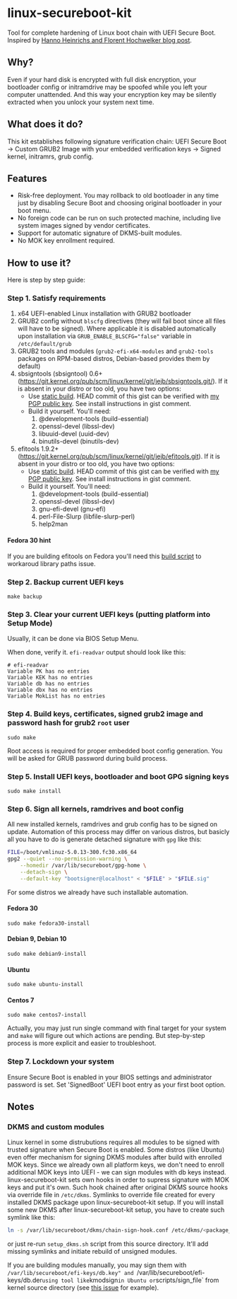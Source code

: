# linux-secureboot-kit
Tool for complete hardening of Linux boot chain with UEFI Secure Boot. Inspired by [Hanno Heinrichs and Florent Hochwelker blog post](https://www.crowdstrike.com/blog/enhancing-secure-boot-chain-on-fedora-29/).

## Why?

Even if your hard disk is encrypted with full disk encryption, your bootloader config or initramdrive may be spoofed while you left your computer unattended. And this way your encryption key may be silently extracted when you unlock your system next time.

## What does it do?

This kit establishes following signature verification chain: UEFI Secure Boot -> Custom GRUB2 Image with your embedded verification keys -> Signed kernel, initramrs, grub config.

## Features

* Risk-free deployment. You may rollback to old bootloader in any time just by disabling Secure Boot and choosing original bootloader in your boot menu.
* No foreign code can be run on such protected machine, including live system images signed by vendor certificates.
* Support for automatic signature of DKMS-built modules.
* No MOK key enrollment required.

## How to use it?

Here is step by step guide:

### Step 1. Satisfy requirements

1. x64 UEFI-enabled Linux installation with GRUB2 bootloader
2. GRUB2 config without `blscfg` directives (they will fail boot since all files will have to be signed). Where applicable it is disabled automatically upon installation via `GRUB_ENABLE_BLSCFG="false"` variable in `/etc/default/grub`
3. GRUB2 tools and modules (`grub2-efi-x64-modules` and `grub2-tools` packages on RPM-based distros, Debian-based provides them by default)
4. sbsigntools (sbsigntool) 0.6+ (https://git.kernel.org/pub/scm/linux/kernel/git/jejb/sbsigntools.git/). If it is absent in your distro or too old, you have two options:
   * Use [static build](https://gist.github.com/Snawoot/a8f0863f362ed328b6bff00a3717f175). HEAD commit of this gist can be verified with [my PGP public key](https://keybase.io/yarmak/pgp_keys.asc). See install instructions in gist comment.
   * Build it yourself. You'll need:
     1. @development-tools (build-essential)
     2. openssl-devel (libssl-dev)
     3. libuuid-devel (uuid-dev)
     4. binutils-devel (binutils-dev)
5. efitools 1.9.2+ (https://git.kernel.org/pub/scm/linux/kernel/git/jejb/efitools.git). If it is absent in your distro or too old, you have two options:
   * Use [static build](https://gist.github.com/Snawoot/1937d5bc76d7b0a29f2039aa679c0449). HEAD commit of this gist can be verified with [my PGP public key](https://keybase.io/yarmak/pgp_keys.asc). See install instructions in gist comment.
   * Build it yourself. You'll need:
     1. @development-tools (build-essential)
     2. openssl-devel (libssl-dev)
     3. gnu-efi-devel (gnu-efi)
     4. perl-File-Slurp (libfile-slurp-perl)
     5. help2man

#### Fedora 30 hint

If you are building efitools on Fedora you'll need this [build script](https://gist.github.com/Snawoot/9cbad8a381b241c5bac5669d00f20620) to workaroud library paths issue.

### Step 2. Backup current UEFI keys

```
make backup
```

### Step 3. Clear your current UEFI keys (putting platform into Setup Mode)

Usually, it can be done via BIOS Setup Menu.

When done, verify it. `efi-readvar` output should look like this:

```
# efi-readvar
Variable PK has no entries
Variable KEK has no entries
Variable db has no entries
Variable dbx has no entries
Variable MokList has no entries
```

### Step 4. Build keys, certificates, signed grub2 image and password hash for grub2 `root` user 

```
sudo make
```

Root access is required for proper embedded boot config generation. You will be asked for GRUB password during build process.

### Step 5. Install UEFI keys, bootloader and boot GPG signing keys

```
sudo make install
```

### Step 6. Sign all kernels, ramdrives and boot config

All new installed kernels, ramdrives and grub config has to be signed on update. Automation of this process may differ on various distros, but basicly all you have to do is generate detached signature with `gpg` like this:

```sh
FILE=/boot/vmlinuz-5.0.13-300.fc30.x86_64
gpg2 --quiet --no-permission-warning \
    --homedir /var/lib/secureboot/gpg-home \
    --detach-sign \
    --default-key "bootsigner@localhost" < "$FILE" > "$FILE.sig"
```

For some distros we already have such installable automation.

#### Fedora 30

```
sudo make fedora30-install
```

#### Debian 9, Debian 10

```
sudo make debian9-install
```

#### Ubuntu

```
sudo make ubuntu-install
```

#### Centos 7

```
sudo make centos7-install
```

Actually, you may just run single command with final target for your system and `make` will figure out which actions are pending. But step-by-step process is more explicit and easier to troubleshoot.

### Step 7. Lockdown your system

Ensure Secure Boot is enabled in your BIOS settings and administrator password is set. Set 'SignedBoot' UEFI boot entry as your first boot option.

## Notes

### DKMS and custom modules

Linux kernel in some distrubutions requires all modules to be signed with trusted signature when Secure Boot is enabled. Some distros (like Ubuntu) even offer mechanism for signing DKMS modules after build with enrolled MOK keys. Since we already own all platform keys, we don't need to enroll additional MOK keys into UEFI - we can sign modules with db keys instead. linux-secureboot-kit sets own hooks in order to supress signature with MOK keys and put it's own. Such hook chained after original DKMS source hooks via override file in `/etc/dkms`. Symlinks to override file created for every installed DKMS package upon linux-secureboot-kit setup. If you will install some new DKMS after linux-secureboot-kit setup, you have to create such symlink like this:

```bash
ln -s /var/lib/secureboot/dkms/chain-sign-hook.conf /etc/dkms/<package_name>.conf
```

or just re-run `setup_dkms.sh` script from this source directory. It'll add missing symlinks and initiate rebuild of unsigned modules.

If you are building modules manually, you may sign them with `/var/lib/secureboot/efi-keys/db.key" and `/var/lib/secureboot/efi-keys/db.der` using tool like `kmodsign` in Ubuntu or `scripts/sign\_file` from kernel source directory (see [this issue](https://github.com/Snawoot/linux-secureboot-kit/issues/3) for example).
